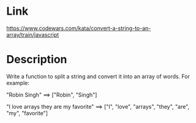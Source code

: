 # Link
https://www.codewars.com/kata/convert-a-string-to-an-array/train/javascript

# Description
Write a function to split a string and convert it into an array of words. For example:

"Robin Singh" ==> ["Robin", "Singh"]

"I love arrays they are my favorite" ==> ["I", "love", "arrays", "they", "are", "my", "favorite"]
